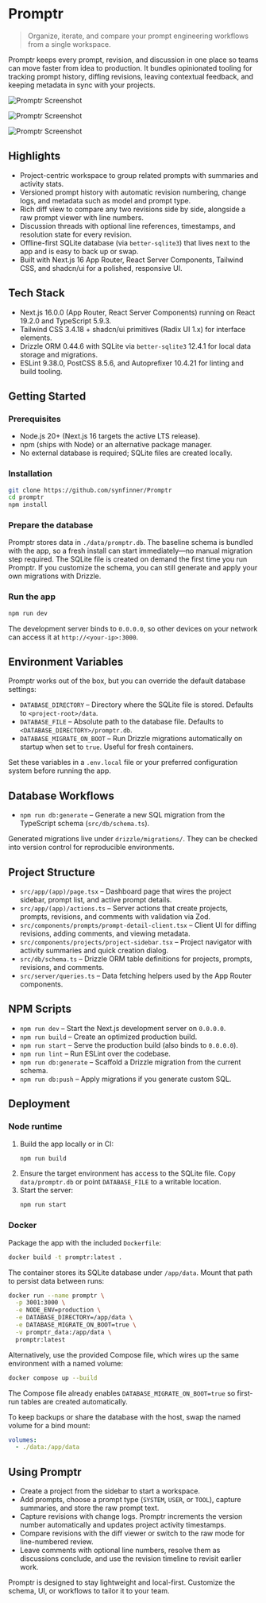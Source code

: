 # Promptr

> Organize, iterate, and compare your prompt engineering workflows from a single workspace.

Promptr keeps every prompt, revision, and discussion in one place so teams can move faster from idea to production. It bundles opinionated tooling for tracking prompt history, diffing revisions, leaving contextual feedback, and keeping metadata in sync with your projects.

![Promptr Screenshot](./images/promptr_2.jpg)

![Promptr Screenshot](./images/promptr_2_1.jpg)

![Promptr Screenshot](./images/promptr_2_2.jpg)

## Highlights
- Project-centric workspace to group related prompts with summaries and activity stats.
- Versioned prompt history with automatic revision numbering, change logs, and metadata such as model and prompt type.
- Rich diff view to compare any two revisions side by side, alongside a raw prompt viewer with line numbers.
- Discussion threads with optional line references, timestamps, and resolution state for every revision.
- Offline-first SQLite database (via `better-sqlite3`) that lives next to the app and is easy to back up or swap.
- Built with Next.js 16 App Router, React Server Components, Tailwind CSS, and shadcn/ui for a polished, responsive UI.

## Tech Stack
- Next.js 16.0.0 (App Router, React Server Components) running on React 19.2.0 and TypeScript 5.9.3.
- Tailwind CSS 3.4.18 + shadcn/ui primitives (Radix UI 1.x) for interface elements.
- Drizzle ORM 0.44.6 with SQLite via `better-sqlite3` 12.4.1 for local data storage and migrations.
- ESLint 9.38.0, PostCSS 8.5.6, and Autoprefixer 10.4.21 for linting and build tooling.

## Getting Started
### Prerequisites
- Node.js 20+ (Next.js 16 targets the active LTS release).
- npm (ships with Node) or an alternative package manager.
- No external database is required; SQLite files are created locally.

### Installation
```bash
git clone https://github.com/synfinner/Promptr
cd promptr
npm install
```

### Prepare the database
Promptr stores data in `./data/promptr.db`. The baseline schema is bundled with the app, so a fresh install can start immediately—no manual migration step required. The SQLite file is created on demand the first time you run Promptr. If you customize the schema, you can still generate and apply your own migrations with Drizzle.

### Run the app
```bash
npm run dev
```
The development server binds to `0.0.0.0`, so other devices on your network can access it at `http://<your-ip>:3000`.

## Environment Variables
Promptr works out of the box, but you can override the default database settings:
- `DATABASE_DIRECTORY` – Directory where the SQLite file is stored. Defaults to `<project-root>/data`.
- `DATABASE_FILE` – Absolute path to the database file. Defaults to `<DATABASE_DIRECTORY>/promptr.db`.
- `DATABASE_MIGRATE_ON_BOOT` – Run Drizzle migrations automatically on startup when set to `true`. Useful for fresh containers.

Set these variables in a `.env.local` file or your preferred configuration system before running the app.

## Database Workflows
- `npm run db:generate` – Generate a new SQL migration from the TypeScript schema (`src/db/schema.ts`).


Generated migrations live under `drizzle/migrations/`. They can be checked into version control for reproducible environments.

## Project Structure
- `src/app/(app)/page.tsx` – Dashboard page that wires the project sidebar, prompt list, and active prompt details.
- `src/app/(app)/actions.ts` – Server actions that create projects, prompts, revisions, and comments with validation via Zod.
- `src/components/prompts/prompt-detail-client.tsx` – Client UI for diffing revisions, adding comments, and viewing metadata.
- `src/components/projects/project-sidebar.tsx` – Project navigator with activity summaries and quick creation dialog.
- `src/db/schema.ts` – Drizzle ORM table definitions for projects, prompts, revisions, and comments.
- `src/server/queries.ts` – Data fetching helpers used by the App Router components.

## NPM Scripts
- `npm run dev` – Start the Next.js development server on `0.0.0.0`.
- `npm run build` – Create an optimized production build.
- `npm run start` – Serve the production build (also binds to `0.0.0.0`).
- `npm run lint` – Run ESLint over the codebase.
- `npm run db:generate` – Scaffold a Drizzle migration from the current schema.
- `npm run db:push` – Apply migrations if you generate custom SQL.

## Deployment
### Node runtime
1. Build the app locally or in CI:
   ```bash
   npm run build
   ```
2. Ensure the target environment has access to the SQLite file. Copy `data/promptr.db` or point `DATABASE_FILE` to a writable location.
3. Start the server:
   ```bash
   npm run start
   ```

### Docker
Package the app with the included `Dockerfile`:
```bash
docker build -t promptr:latest .
```

The container stores its SQLite database under `/app/data`. Mount that path to persist data between runs:
```bash
docker run --name promptr \
  -p 3001:3000 \
  -e NODE_ENV=production \
  -e DATABASE_DIRECTORY=/app/data \
  -e DATABASE_MIGRATE_ON_BOOT=true \
  -v promptr_data:/app/data \
  promptr:latest
```

Alternatively, use the provided Compose file, which wires up the same environment with a named volume:
```bash
docker compose up --build
```

The Compose file already enables `DATABASE_MIGRATE_ON_BOOT=true` so first-run tables are created automatically.

To keep backups or share the database with the host, swap the named volume for a bind mount:
```yaml
volumes:
  - ./data:/app/data
```

## Using Promptr
- Create a project from the sidebar to start a workspace.
- Add prompts, choose a prompt type (`SYSTEM`, `USER`, or `TOOL`), capture summaries, and store the raw prompt text.
- Capture revisions with change logs. Promptr increments the version number automatically and updates project activity timestamps.
- Compare revisions with the diff viewer or switch to the raw mode for line-numbered review.
- Leave comments with optional line numbers, resolve them as discussions conclude, and use the revision timeline to revisit earlier work.

Promptr is designed to stay lightweight and local-first. Customize the schema, UI, or workflows to tailor it to your team.
